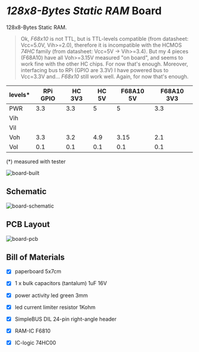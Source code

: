 # *128x8-Bytes Static RAM* Board
128x8-Bytes Static RAM.
> Ok, *F68x10* is not TTL, but is TTL-levels compatible (from datasheet: Vcc=5.0V, Vih>=2.0), therefore it is incompatible with the HCMOS *74HC* family (from datasheet: Vcc=5V -> Vih>=3.4).
But my 4 pieces (F68A10) have all Voh>=3.15V measured "on board", and seems to work fine with the other HC chips. For now that's enough.
Moreover, interfacing bus to RPi (GPIO are 3.3V) I have powered bus to Vcc=3.3V and... *F68x10* still work well.
Again, for now that's enough.

| levels*| RPi GPIO | HC 3V3 | HC 5V | F68A10 5V | F68A10 3V3 |
|--------|----------|--------|-------|-----------|------------|
| PWR    |   3.3    |   3.3  |   5   |     5     |    3.3     |
| Vih    |          |        |       |           |            |
| Vil    |          |        |       |           |            |
| Voh    |   3.3    |   3.2  |  4.9  |    3.15   |    2.1     |
| Vol    |   0.1    |   0.1  |  0.1  |    0.1    |    0.1     |
(*) measured with tester

![board-built](simplebus-bridge-admux_built.jpg)


## Schematic
![board-schematic](simplebus-bridge-admux_sch.jpg)


## PCB Layout
![board-pcb](simplebus-bridge-admux_pcb.jpg)


## Bill of Materials
- [x] paperboard 5x7cm
- [x] 1 x bulk capacitors (tantalum) 1uF 16V
- [x] power activity led green 3mm
- [x] led current limiter resistor 1Kohm
- [x] SimpleBUS DIL 24-pin right-angle header

- [x] RAM-IC F6810
- [x] IC-logic 74HC00